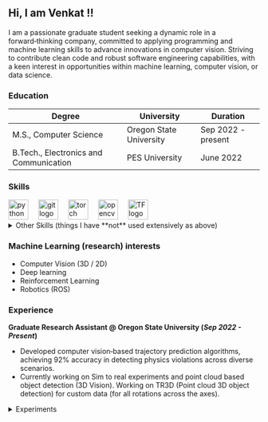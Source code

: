 ## Hi, I am Venkat !!

I am a passionate graduate student seeking a dynamic role in a forward‑thinking company, committed to applying programming
and machine learning skills to advance innovations in computer vision. Striving to contribute clean code and robust software
engineering capabilities, with a keen interest in opportunities within machine learning, computer vision, or data science.

### Education
| Degree                          | University                                     | Duration         |
|---------------------------------|------------------------------------------------|------------------|
| M.S., Computer Science          | Oregon State University                       | Sep 2022 - present |
| B.Tech., Electronics and Communication | PES University                          | June 2022        |


### Skills

<div align="left">
  <img src="https://cdn.jsdelivr.net/gh/devicons/devicon/icons/python/python-original.svg" height="40" alt="python logo"  />
  <img width="12" />
  <img src="https://cdn.jsdelivr.net/gh/devicons/devicon/icons/git/git-original.svg" height="40" alt="git logo"  />
  <img width="12" />
  <img src="https://cdn.jsdelivr.net/gh/devicons/devicon/icons/pytorch/pytorch-original.svg" height="40" alt="torch logo"  />
  <img width="12" />
  <img src="https://cdn.jsdelivr.net/gh/devicons/devicon/icons/opencv/opencv-original.svg" height="40" alt="opencv logo"  />
  <img width="12" />
  <img src="https://cdn.jsdelivr.net/gh/devicons/devicon/icons/tensorflow/tensorflow-original.svg" height="40" alt="TF logo"  />

</div>

<details>
<summary>Other Skills (things I have **not** used extensively as above)</summary>
  
  - C++
  - Docker
  - MLFlow
  - ROS
  - Unity
  - OpenAI Gym
  - Postgres
    
</details>


### Machine Learning (research) interests
- Computer Vision (3D / 2D)
- Deep learning
- Reinforcement Learning
- Robotics (ROS)

### Experience
**Graduate Research Assistant @ Oregon State University (_Sep 2022 - Present_)**
- Developed computer vision‑based trajectory prediction algorithms, achieving 92% accuracy in detecting physics violations
across diverse scenarios.
- Currently working on Sim to real experiments and point cloud based object detection (3D Vision). Working on TR3D (Point cloud
3D object detection) for custom data (for all rotations across the axes).
<details>
  <summary>Experiments</summary>
    -  Research focused on capturing inter‑object and object‑environment interactions at long ranges, exploring 3D and point cloud
  versions.
    - Leveraged the Region Proposal Interaction Network to enhance model performance, yielding remarkable results on our custom MCS DARPA dataset
    - Used Motion Indeterminacy diffusion model for diverse trajectory prediction for intuitive physics experiments.
</details>

